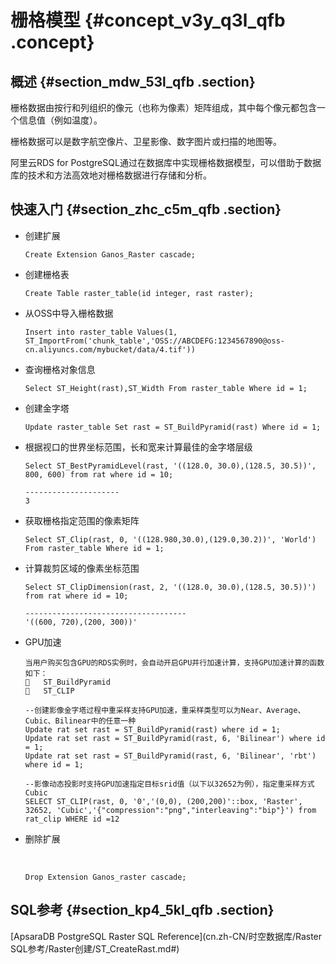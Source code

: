 # 栅格模型 {#concept_v3y_q3l_qfb .concept}

## 概述 {#section_mdw_53l_qfb .section}

栅格数据由按行和列组织的像元（也称为像素）矩阵组成，其中每个像元都包含一个信息值（例如温度）。

栅格数据可以是数字航空像片、卫星影像、数字图片或扫描的地图等。

阿里云RDS for PostgreSQL通过在数据库中实现栅格数据模型，可以借助于数据库的技术和方法高效地对栅格数据进行存储和分析。

## 快速入门 {#section_zhc_c5m_qfb .section}

-   创建扩展 

    ```
    Create Extension Ganos_Raster cascade;
    ```

-   创建栅格表

    ```
    Create Table raster_table(id integer, rast raster);
    ```

-   从OSS中导入栅格数据

    ```
    Insert into raster_table Values(1, ST_ImportFrom('chunk_table','OSS://ABCDEFG:1234567890@oss-cn.aliyuncs.com/mybucket/data/4.tif'))
    ```

-   查询栅格对象信息

    ```
    Select ST_Height(rast),ST_Width From raster_table Where id = 1;
    ```

-   创建金字塔

    ```
    Update raster_table Set rast = ST_BuildPyramid(rast) Where id = 1;
    ```

-   根据视口的世界坐标范围，长和宽来计算最佳的金字塔层级

    ```
    Select ST_BestPyramidLevel(rast, '((128.0, 30.0),(128.5, 30.5))', 800, 600) from rat where id = 10;
    
    ---------------------
    3
    ```

-   获取栅格指定范围的像素矩阵

    ```
    Select ST_Clip(rast, 0, '((128.980,30.0),(129.0,30.2))', 'World') From raster_table Where id = 1;
    ```

-   计算裁剪区域的像素坐标范围

    ```
    Select ST_ClipDimension(rast, 2, '((128.0, 30.0),(128.5, 30.5))') from rat where id = 10;
    
    ------------------------------------
    '((600, 720),(200, 300))'
    ```

-   GPU加速

    ```
    当用户购买包含GPU的RDS实例时，会自动开启GPU并行加速计算，支持GPU加速计算的函数如下：
    	ST_BuildPyramid
    	ST_CLIP
    
    --创建影像金字塔过程中重采样支持GPU加速，重采样类型可以为Near、Average、Cubic、Bilinear中的任意一种
    Update rat set rast = ST_BuildPyramid(rast) where id = 1;
    Update rat set rast = ST_BuildPyramid(rast, 6, 'Bilinear') where id = 1;
    Update rat set rast = ST_BuildPyramid(rast, 6, 'Bilinear', 'rbt') where id = 1;
    
    --影像动态投影时支持GPU加速指定目标srid值（以下以32652为例），指定重采样方式Cubic
    SELECT ST_CLIP(rast, 0, '0','(0,0), (200,200)'::box, 'Raster', 32652, 'Cubic','{"compression":"png","interleaving":"bip"}') from rat_clip WHERE id =12
    ```

-   删除扩展

    ​

    ```
    Drop Extension Ganos_raster cascade;
    ```


## SQL参考 {#section_kp4_5kl_qfb .section}

[ApsaraDB PostgreSQL Raster SQL Reference](cn.zh-CN/时空数据库/Raster SQL参考/R​aster创建/ST_CreateRast.md#)

